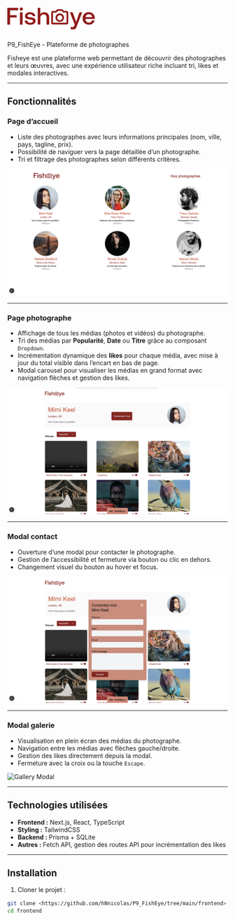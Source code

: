 # ![Logo Fisheye](https://github.com/hNnicolas/P9_FishEye/blob/main/frontend/public/logo.png)

P9_FishEye - Plateforme de photographes

Fisheye est une plateforme web permettant de découvrir des photographes et leurs œuvres, avec une expérience utilisateur riche incluant tri, likes et modales interactives.

---

## Fonctionnalités

### Page d’accueil

- Liste des photographes avec leurs informations principales (nom, ville, pays, tagline, prix).
- Possibilité de naviguer vers la page détaillée d’un photographe.
- Tri et filtrage des photographes selon différents critères.

![Homepage](public/screenshot/homepage.png)

---

### Page photographe

- Affichage de tous les médias (photos et vidéos) du photographe.
- Tri des médias par **Popularité**, **Date** ou **Titre** grâce au composant `Dropdown`.
- Incrémentation dynamique des **likes** pour chaque média, avec mise à jour du total visible dans l’encart en bas de page.
- Modal carousel pour visualiser les médias en grand format avec navigation flèches et gestion des likes.

![Photographer Page](public/screenshot/photographer_page.png)

---

### Modal contact

- Ouverture d’une modal pour contacter le photographe.
- Gestion de l’accessibilité et fermeture via bouton ou clic en dehors.
- Changement visuel du bouton au hover et focus.

![Contact Modal](public/screenshot/contact-modal.png)

---

### Modal galerie

- Visualisation en plein écran des médias du photographe.
- Navigation entre les médias avec flèches gauche/droite.
- Gestion des likes directement depuis la modal.
- Fermeture avec la croix ou la touche `Escape`.

![Gallery Modal](public/screenshot/galery-modal.png)

---

## Technologies utilisées

- **Frontend :** Next.js, React, TypeScript
- **Styling :** TailwindCSS
- **Backend :** Prisma + SQLite
- **Autres :** Fetch API, gestion des routes API pour incrémentation des likes

---

## Installation

1. Cloner le projet :

```bash
git clone <https://github.com/hNnicolas/P9_FishEye/tree/main/frontend>
cd frontend


```
